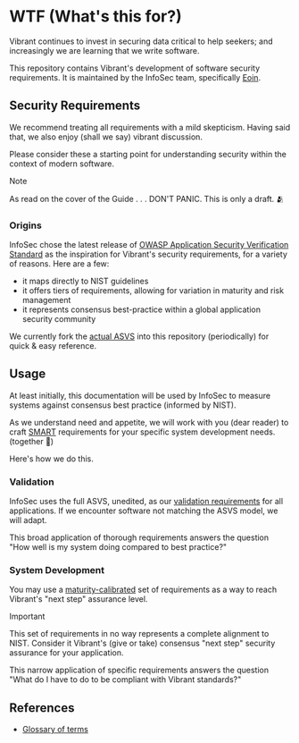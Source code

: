 # WTF (What's this for?)

Vibrant continues to invest in securing data critical to help seekers; and increasingly we are learning that we write software.

This repository contains Vibrant's development of software security requirements.  It is maintained by the InfoSec team, specifically [Eoin](https://github.com/Celtikill).

## Security Requirements

We recommend treating all requirements with a mild skepticism.  Having said that, we also enjoy (shall we say) vibrant discussion.

Please consider these a starting point for understanding security within the context of modern software.

>[!NOTE]
> As read on the cover of the Guide . . . DON'T PANIC.  This is only a draft. :people_hugging:

### Origins

InfoSec chose the latest release of [OWASP Application Security Verification Standard](https://github.com/OWASP/ASVS) as the inspiration for Vibrant's security requirements, for a variety of reasons.  Here are a few:

- it maps directly to NIST guidelines
- it offers tiers of requirements, allowing for variation in maturity and risk management
- it represents consensus best-practice within a global application security community

We currently fork the [actual ASVS](./ASVS_docs/README.md) into this repository (periodically) for quick & easy reference.

## Usage

At least initially, this documentation will be used by InfoSec to measure systems against consensus best practice (informed by NIST).

As we understand need and appetite, we will work with you (dear reader) to craft [SMART](https://en.wikipedia.org/wiki/SMART_criteria) requirements for your specific system development needs. (together :love_letter:) 

Here's how we do this.

### Validation

InfoSec uses the full ASVS, unedited, as our [validation requirements](./validation_requirements/INDEX.md) for all applications.  If we encounter software not matching the ASVS model, we will adapt.

This broad application of thorough requirements answers the question "How well is my system doing compared to best practice?"

### System Development

You may use a [maturity-calibrated](./system_requirements/INDEX.md) set of requirements as a way to reach Vibrant's "next step" assurance level.

> [!IMPORTANT]
> This set of requirements in no way represents a complete alignment to NIST.  Consider it Vibrant's (give or take) consensus "next step" security assurance for your application.

This narrow application of specific requirements answers the question "What do I have to do to be compliant with Vibrant standards?"

## References

- [Glossary of terms](./glossary.md)
